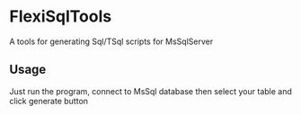 FlexiSqlTools
=============

A tools for generating Sql/TSql scripts for MsSqlServer

Usage
-----
Just run the program, connect to MsSql database then select your table and click generate button
